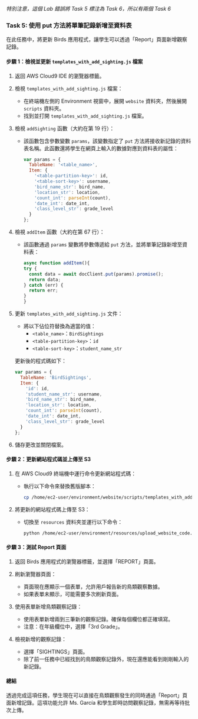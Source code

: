 _特別注意，這個 Lab 錯誤將 Task 5 標注為 Task 6，所以有兩個 Task 6_

### Task 5: 使用 put 方法將單筆記錄新增至資料表

在此任務中，將更新 Birds 應用程式，讓學生可以透過「Report」頁面新增觀察記錄。

#### 步驟 1：檢視並更新 `templates_with_add_sighting.js` 檔案

1. 返回 AWS Cloud9 IDE 的瀏覽器標籤。

2. 檢視 `templates_with_add_sighting.js` 檔案：
   - 在終端機左側的 Environment 視窗中，展開 `website` 資料夾，然後展開 `scripts` 資料夾。
   - 找到並打開 `templates_with_add_sighting.js` 檔案。

3. 檢視 `addSighting` 函數（大約在第 19 行）：
   - 該函數包含參數變數 `params`，該變數指定了 `put` 方法將接收新記錄的資料表名稱。此函數還將學生在網頁上輸入的數據對應到資料表的屬性：
     ```javascript
     var params = {
       TableName: '<table_name>',
       Item: {
         '<table-partition-key>': id,
         '<table-sort-key>': username,
         'bird_name_str': bird_name,
         'location_str': location,
         'count_int': parseInt(count),
         'date_int': date_int,
         'class_level_str': grade_level
       }
     };
     ```

4. 檢視 `addItem` 函數（大約在第 67 行）：
   - 該函數通過 `params` 變數將參數傳遞給 `put` 方法，並將單筆記錄新增至資料表：
     ```javascript
     async function addItem(){
     try {
       const data = await docClient.put(params).promise();
       return data;
     } catch (err) {
       return err;
     }
     }
     ```

5. 更新 `templates_with_add_sighting.js` 文件：
   - 將以下佔位符替換為適當的值：
     - `<table_name>`：`BirdSightings`
     - `<table-partition-key>`：`id`
     - `<table-sort-key>`：`student_name_str`
   
   更新後的程式碼如下：
   ```javascript
   var params = {
     TableName: 'BirdSightings',
     Item: {
       'id': id,
       'student_name_str': username,
       'bird_name_str': bird_name,
       'location_str': location,
       'count_int': parseInt(count),
       'date_int': date_int,
       'class_level_str': grade_level
     }
   };
   ```

6. 儲存更改並關閉檔案。

#### 步驟 2：更新網站程式碼並上傳至 S3

1. 在 AWS Cloud9 終端機中運行命令更新網站程式碼：
   - 執行以下命令來替換舊版腳本：
     ```bash
     cp /home/ec2-user/environment/website/scripts/templates_with_add_sightings.js /home/ec2-user/environment/website/scripts/templates.js
     ```

2. 將更新的網站程式碼上傳至 S3：
   - 切換至 `resources` 資料夾並運行以下命令：
     ```bash
     python /home/ec2-user/environment/resources/upload_website_code.py
     ```

#### 步驟 3：測試 Report 頁面

1. 返回 Birds 應用程式的瀏覽器標籤，並選擇「REPORT」頁面。
   
2. 刷新瀏覽器頁面：
   - 頁面現在應顯示一個表單，允許用戶報告新的鳥類觀察數據。
   - 如果表單未顯示，可能需要多次刷新頁面。

3. 使用表單新增鳥類觀察記錄：
   - 使用表單新增兩到三筆新的觀察記錄。確保每個欄位都正確填寫。
   - 注意：在年級欄位中，選擇「3rd Grade」。

4. 檢視新增的觀察記錄：
   - 選擇「SIGHTINGS」頁面。
   - 除了前一任務中已經找到的鳥類觀察記錄外，現在還應能看到剛剛輸入的新記錄。

#### 總結

透過完成這項任務，學生現在可以直接在鳥類觀察發生的同時通過「Report」頁面新增記錄。這項功能允許 Ms. García 和學生即時訪問觀察記錄，無需再等待批次上傳。